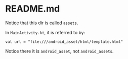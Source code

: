 # README.md

Notice that this dir is called `assets`.

In `MainActivity.kt`, it is referred to by:

`val url = "file:///android_asset/html/template.html"`

Notice there it is `android_asset`, not `android_assets`.
